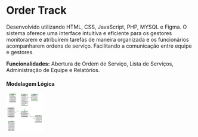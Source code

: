 <h1>Order Track</h1>

Desenvolvido utilizando HTML, CSS, JavaScript, PHP, MYSQL e Figma. O sistema oferece uma interface intuitiva e eficiente para os gestores monitorarem e atribuírem tarefas de maneira organizada e os funcionários acompanharem ordens de serviço. Facilitando a comunicação entre equipe e gestores.

<b>Funcionalidades:</b> Abertura de Ordem de Serviço, Lista de Serviços, Administração de Equipe e Relatórios.

<h4>Modelagem Lógica</h4>
<div>
  <img style="width: 100px; height: 100px;" src="Logico.PNG" alt="Modelagem Lógica">
</div>
